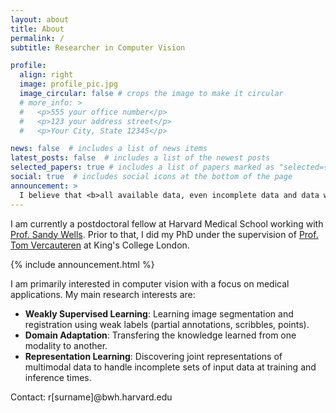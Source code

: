 ```yaml
---
layout: about
title: About
permalink: /
subtitle: Researcher in Computer Vision

profile:
  align: right
  image: profile_pic.jpg
  image_circular: false # crops the image to make it circular
  # more_info: >
  #   <p>555 your office number</p>
  #   <p>123 your address street</p>
  #   <p>Your City, State 12345</p>

news: false  # includes a list of news items
latest_posts: false  # includes a list of the newest posts
selected_papers: true # includes a list of papers marked as "selected={true}"
social: true  # includes social icons at the bottom of the page
announcement: >
  I believe that <b>all available data, even incomplete data and data with missing, incomplete, or partial annotations should be exploited to build robust and flexible machine learning models</b>.
---
```

<!-- <span style="font-size: 1.0rem;"> I am currently a postdoctoral fellow at Harvard Medical School working with [Sandy Wells](https://scholar.google.com/citations?user=DwXLsT8AAAAJ&hl=fr). Prior to that, I did my PhD under the supervision of [Tom Vercauteren](https://cai4cai.ml/) at King's College London. Here is a short CV.</span> -->

I am currently a postdoctoral fellow at Harvard Medical School working with [Prof. Sandy Wells](https://scholar.google.com/citations?user=DwXLsT8AAAAJ&hl=fr). Prior to that, I did my PhD under the supervision of [Prof. Tom Vercauteren](https://cai4cai.ml/) at King's College London. 


{% include announcement.html %}

I am primarily interested in computer vision with a focus on medical applications. My main research interests are:
- **Weakly Supervised Learning**: Learning image segmentation and registration using weak labels (partial annotations, scribbles, points).
- **Domain Adaptation**: Transfering the knowledge learned from one modality to another.
- **Representation Learning**: Discovering joint representations of multimodal data to handle incomplete sets of input data at training and inference times.

Contact: <span class="font-weight-bold">r[surname]@bwh.harvard.edu</span>
